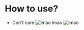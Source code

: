 # How to use?

* Don't care ![lmao](https://cdn.betterttv.net/emote/60b13dfcf8b3f62601c34b9f/3x.gif) lmao ![lmao](https://cdn.betterttv.net/emote/60b13dfcf8b3f62601c34b9f/3x.gif)
